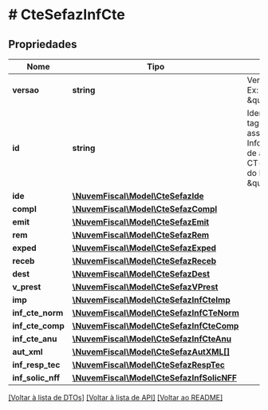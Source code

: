 # # CteSefazInfCte

## Propriedades

Nome | Tipo | Descrição | Comentários
------------ | ------------- | ------------- | -------------
**versao** | **string** | Versão do leiaute.  Ex: \&quot;3.00\&quot;. |
**id** | **string** | Identificador da tag a ser assinada.  Informar a chave de acesso do CT-e e precedida do literal \&quot;CTe\&quot;. | [optional]
**ide** | [**\NuvemFiscal\Model\CteSefazIde**](CteSefazIde.md) |  |
**compl** | [**\NuvemFiscal\Model\CteSefazCompl**](CteSefazCompl.md) |  | [optional]
**emit** | [**\NuvemFiscal\Model\CteSefazEmit**](CteSefazEmit.md) |  |
**rem** | [**\NuvemFiscal\Model\CteSefazRem**](CteSefazRem.md) |  | [optional]
**exped** | [**\NuvemFiscal\Model\CteSefazExped**](CteSefazExped.md) |  | [optional]
**receb** | [**\NuvemFiscal\Model\CteSefazReceb**](CteSefazReceb.md) |  | [optional]
**dest** | [**\NuvemFiscal\Model\CteSefazDest**](CteSefazDest.md) |  | [optional]
**v_prest** | [**\NuvemFiscal\Model\CteSefazVPrest**](CteSefazVPrest.md) |  |
**imp** | [**\NuvemFiscal\Model\CteSefazInfCteImp**](CteSefazInfCteImp.md) |  |
**inf_cte_norm** | [**\NuvemFiscal\Model\CteSefazInfCTeNorm**](CteSefazInfCTeNorm.md) |  | [optional]
**inf_cte_comp** | [**\NuvemFiscal\Model\CteSefazInfCteComp**](CteSefazInfCteComp.md) |  | [optional]
**inf_cte_anu** | [**\NuvemFiscal\Model\CteSefazInfCteAnu**](CteSefazInfCteAnu.md) |  | [optional]
**aut_xml** | [**\NuvemFiscal\Model\CteSefazAutXML[]**](CteSefazAutXML.md) |  | [optional]
**inf_resp_tec** | [**\NuvemFiscal\Model\CteSefazRespTec**](CteSefazRespTec.md) |  | [optional]
**inf_solic_nff** | [**\NuvemFiscal\Model\CteSefazInfSolicNFF**](CteSefazInfSolicNFF.md) |  | [optional]

[[Voltar à lista de DTOs]](../../README.md#models) [[Voltar à lista de API]](../../README.md#endpoints) [[Voltar ao README]](../../README.md)
